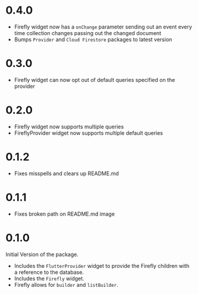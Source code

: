 # 0.4.0

 - Firefly widget now has a `onChange` parameter sending out an event every time collection changes passing out the changed document
 - Bumps `Provider` and `Cloud Firestore` packages to latest version

# 0.3.0

 - Firefly widget can now opt out of default queries specified on the provider

# 0.2.0

 - Firefly widget now supports multiple queries
 - FireflyProvider widget now supports multiple default queries

# 0.1.2

 - Fixes misspells and clears up README.md

# 0.1.1

- Fixes broken path on README.md image 

# 0.1.0

Initial Version of the package.

- Includes the `FlutterProvider` widget to provide the Firefly children with a reference to the database.
- Includes the `Firefly` widget.
- Firefly allows for `builder` and `listBuilder`.